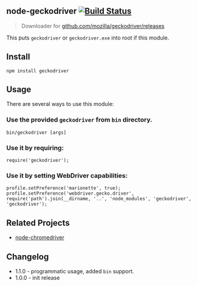 ## node-geckodriver [![Build Status](https://travis-ci.org/vladikoff/node-geckodriver.svg?branch=master)](https://travis-ci.org/vladikoff/node-geckodriver)

> Downloader for [github.com/mozilla/geckodriver/releases](https://github.com/mozilla/geckodriver/releases)

This puts `geckodriver` or `geckodriver.exe` into root if this module.

## Install

```
npm install geckodriver
```

## Usage

There are several ways to use this module:

### Use the provided `geckodriver` from `bin` directory.

```
bin/geckodriver [args]
```

### Use it by requiring:

```
require('geckodriver');
```

### Use it by setting WebDriver capabilities:

```
profile.setPreference('marionette', true);
profile.setPreference('webdriver.gecko.driver', require('path').join(__dirname, '..', 'node_modules', 'geckodriver', 'geckodriver');
```

## Related Projects

* [node-chromedriver](https://github.com/giggio/node-chromedriver)

## Changelog

* 1.1.0 - programmatic usage, added `bin` support.
* 1.0.0 - init release
